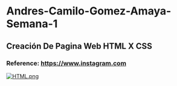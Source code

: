 # Andres-Camilo-Gomez-Amaya-Semana-1
## Creación De Pagina Web HTML X CSS
### Reference: https://www.instagram.com
[![HTML.png](https://i.postimg.cc/L6DSGYGb/HTML.png)](https://postimg.cc/Whdxk3NG)
